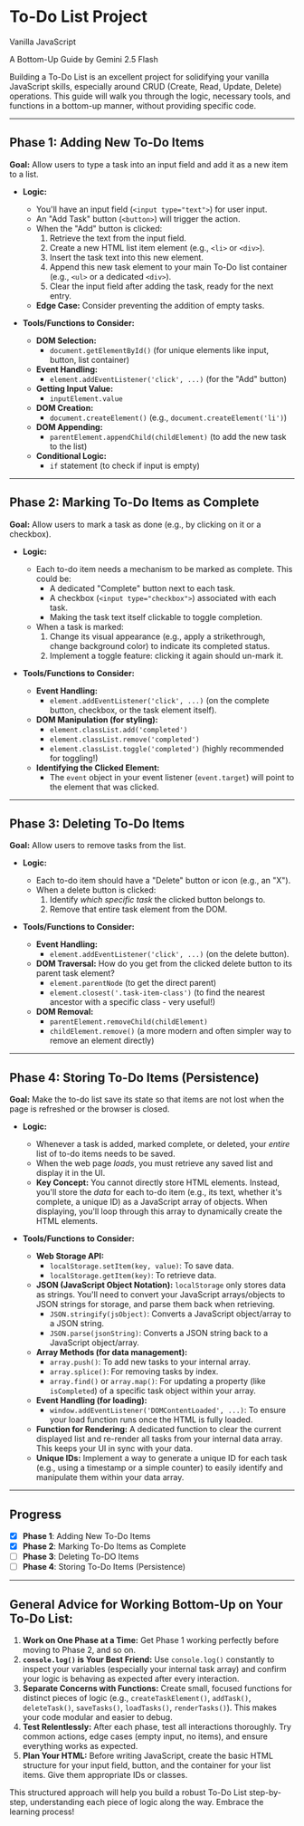 # To-Do List Project

Vanilla JavaScript

A Bottom-Up Guide by Gemini 2.5 Flash

Building a To-Do List is an excellent project for solidifying your vanilla JavaScript skills, especially around CRUD (Create, Read, Update, Delete) operations. This guide will walk you through the logic, necessary tools, and functions in a bottom-up manner, without providing specific code.

---

## Phase 1: Adding New To-Do Items

**Goal:** Allow users to type a task into an input field and add it as a new item to a list.

* **Logic:**
    * You'll have an input field (`<input type="text">`) for user input.
    * An "Add Task" button (`<button>`) will trigger the action.
    * When the "Add" button is clicked:
        1.  Retrieve the text from the input field.
        2.  Create a new HTML list item element (e.g., `<li>` or `<div>`).
        3.  Insert the task text into this new element.
        4.  Append this new task element to your main To-Do list container (e.g., `<ul>` or a dedicated `<div>`).
        5.  Clear the input field after adding the task, ready for the next entry.
    * **Edge Case:** Consider preventing the addition of empty tasks.

* **Tools/Functions to Consider:**
    * **DOM Selection:**
        * `document.getElementById()` (for unique elements like input, button, list container)
    * **Event Handling:**
        * `element.addEventListener('click', ...)` (for the "Add" button)
    * **Getting Input Value:**
        * `inputElement.value`
    * **DOM Creation:**
        * `document.createElement()` (e.g., `document.createElement('li')`)
    * **DOM Appending:**
        * `parentElement.appendChild(childElement)` (to add the new task to the list)
    * **Conditional Logic:**
        * `if` statement (to check if input is empty)

---

## Phase 2: Marking To-Do Items as Complete

**Goal:** Allow users to mark a task as done (e.g., by clicking on it or a checkbox).

* **Logic:**
    * Each to-do item needs a mechanism to be marked as complete. This could be:
        * A dedicated "Complete" button next to each task.
        * A checkbox (`<input type="checkbox">`) associated with each task.
        * Making the task text itself clickable to toggle completion.
    * When a task is marked:
        1.  Change its visual appearance (e.g., apply a strikethrough, change background color) to indicate its completed status.
        2.  Implement a toggle feature: clicking it again should un-mark it.

* **Tools/Functions to Consider:**
    * **Event Handling:**
        * `element.addEventListener('click', ...)` (on the complete button, checkbox, or the task element itself).
    * **DOM Manipulation (for styling):**
        * `element.classList.add('completed')`
        * `element.classList.remove('completed')`
        * `element.classList.toggle('completed')` (highly recommended for toggling!)
    * **Identifying the Clicked Element:**
        * The `event` object in your event listener (`event.target`) will point to the element that was clicked.

---

## Phase 3: Deleting To-Do Items

**Goal:** Allow users to remove tasks from the list.

* **Logic:**
    * Each to-do item should have a "Delete" button or icon (e.g., an "X").
    * When a delete button is clicked:
        1.  Identify *which specific task* the clicked button belongs to.
        2.  Remove that entire task element from the DOM.

* **Tools/Functions to Consider:**
    * **Event Handling:**
        * `element.addEventListener('click', ...)` (on the delete button).
    * **DOM Traversal:** How do you get from the clicked delete button to its parent task element?
        * `element.parentNode` (to get the direct parent)
        * `element.closest('.task-item-class')` (to find the nearest ancestor with a specific class - very useful!)
    * **DOM Removal:**
        * `parentElement.removeChild(childElement)`
        * `childElement.remove()` (a more modern and often simpler way to remove an element directly)

---

## Phase 4: Storing To-Do Items (Persistence)

**Goal:** Make the to-do list save its state so that items are not lost when the page is refreshed or the browser is closed.

* **Logic:**
    * Whenever a task is added, marked complete, or deleted, your *entire* list of to-do items needs to be saved.
    * When the web page *loads*, you must retrieve any saved list and display it in the UI.
    * **Key Concept:** You cannot directly store HTML elements. Instead, you'll store the *data* for each to-do item (e.g., its text, whether it's complete, a unique ID) as a JavaScript array of objects. When displaying, you'll loop through this array to dynamically create the HTML elements.

* **Tools/Functions to Consider:**
    * **Web Storage API:**
        * `localStorage.setItem(key, value)`: To save data.
        * `localStorage.getItem(key)`: To retrieve data.
    * **JSON (JavaScript Object Notation):** `localStorage` only stores data as strings. You'll need to convert your JavaScript arrays/objects to JSON strings for storage, and parse them back when retrieving.
        * `JSON.stringify(jsObject)`: Converts a JavaScript object/array to a JSON string.
        * `JSON.parse(jsonString)`: Converts a JSON string back to a JavaScript object/array.
    * **Array Methods (for data management):**
        * `array.push()`: To add new tasks to your internal array.
        * `array.splice()`: For removing tasks by index.
        * `array.find()` or `array.map()`: For updating a property (like `isCompleted`) of a specific task object within your array.
    * **Event Handling (for loading):**
        * `window.addEventListener('DOMContentLoaded', ...)`: To ensure your load function runs once the HTML is fully loaded.
    * **Function for Rendering:** A dedicated function to clear the current displayed list and re-render all tasks from your internal data array. This keeps your UI in sync with your data.
    * **Unique IDs:** Implement a way to generate a unique ID for each task (e.g., using a timestamp or a simple counter) to easily identify and manipulate them within your data array.

---

## Progress

* [x] **Phase 1**:  Adding New To-Do Items
* [x] **Phase 2**: Marking To-Do Items as Complete
* [ ] **Phase 3**: Deleting To-DO Items
* [ ] **Phase 4**: Storing To-Do Items (Persistence)

---

## General Advice for Working Bottom-Up on Your To-Do List:

1.  **Work on One Phase at a Time:** Get Phase 1 working perfectly before moving to Phase 2, and so on.
2.  **`console.log()` is Your Best Friend:** Use `console.log()` constantly to inspect your variables (especially your internal task array) and confirm your logic is behaving as expected after every interaction.
3.  **Separate Concerns with Functions:** Create small, focused functions for distinct pieces of logic (e.g., `createTaskElement()`, `addTask()`, `deleteTask()`, `saveTasks()`, `loadTasks()`, `renderTasks()`). This makes your code modular and easier to debug.
4.  **Test Relentlessly:** After each phase, test all interactions thoroughly. Try common actions, edge cases (empty input, no items), and ensure everything works as expected.
5.  **Plan Your HTML:** Before writing JavaScript, create the basic HTML structure for your input field, button, and the container for your list items. Give them appropriate IDs or classes.

This structured approach will help you build a robust To-Do List step-by-step, understanding each piece of logic along the way. Embrace the learning process!
